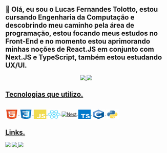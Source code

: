 ## 👋 Olá, eu sou o Lucas Fernandes Tolotto, estou cursando Engenharia da Computação e descobrindo meu caminho pela área de programação, estou focando meus estudos no Front-End e no momento estou aprimorando minhas noções de React.JS em conjunto com Next.JS e TypeScript, também estou estudando UX/UI.

<div align="center">
  <a href="https://github.com/lucastoll">
  <img height="150em" src="https://github-readme-stats.vercel.app/api?username=lucastoll&show_icons=true&theme=slateorange&include_all_commits=true&count_private=true&hide=contribs,prs"/>
  <img height="150em" src="https://github-readme-stats.vercel.app/api/top-langs/?username=lucastoll&layout=compact&langs_count=7&theme=slateorange"/>
</div>

## Tecnologias que utilizo.
 
<div style="display: inline_block"><br>
  <img align="center" alt="HTML" height="30" width="40" src="https://raw.githubusercontent.com/devicons/devicon/master/icons/html5/html5-original.svg">
  <img align="center" alt="CSS" height="30" width="40" src="https://raw.githubusercontent.com/devicons/devicon/master/icons/css3/css3-original.svg">
  <img align="center" alt="JavaScript" height="30" width="40" src="https://raw.githubusercontent.com/devicons/devicon/master/icons/javascript/javascript-plain.svg">
  <img align="center" alt="React" height="30" width="40" src="https://raw.githubusercontent.com/devicons/devicon/master/icons/react/react-original.svg">
  <img align="center" alt="Next" height="30" width="40" src="https://i.imgur.com/5B2GQGL.png">
  <img align="center" alt="TypeScript" height="30" width="40" src="https://raw.githubusercontent.com/devicons/devicon/master/icons/typescript/typescript-original.svg">
  <img align="center" alt="Linguagem C" height="30" width="40" src="https://github.com/devicons/devicon/blob/master/icons/c/c-original.svg">
  <img align="center" alt="Python" height="30" width="40" src="https://raw.githubusercontent.com/devicons/devicon/master/icons/python/python-original.svg">
</div>
  
## Links.
 
<div> 
  <a href="https://www.youtube.com/channel/UC9GbZyjs7Get3c6OcAqx8yw" target="_blank"><img src="https://img.shields.io/badge/YouTube-FF0000?style=for-the-badge&logo=youtube&logoColor=white" target="_blank"></a>
  
  <a href="mailto:lucasfernandestolotto@gmail.com?subject=Hello%20again" target="_blank">
      <img src="https://img.shields.io/badge/Gmail-D14836?style=for-the-badge&logo=gmail&logoColor=white"/> </a>
  
  <a href="https://www.linkedin.com/in/lucas-fernandes-tolotto/" target="_blank">
    <img src="https://img.shields.io/badge/-LinkedIn-%230077B5?style=for-the-badge&logo=linkedin&logoColor=white" target="_blank">
  </a>  
</div>
